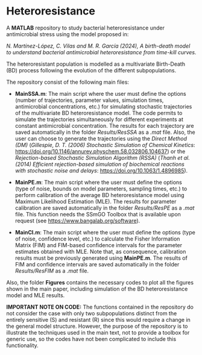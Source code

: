 # Heteroresistance

A **MATLAB** repository to study bacterial heteroresistance under antimicrobial stress using the model proposed in: 

*N. Martínez-López, C. Vilas and M. R. García (2024),*
*A birth-death model to understand bacterial antimicrobial heteroresistance from time-kill curves.* 

The heteroresistant population is modelled as a multivariate Birth-Death (BD) process following the evolution of the different subpopulations.

The repository consist of the following main files:

- **MainSSA.m**: The main script where the user must define the options (number of trajectories, parameter values, simulation times, antimicrobial concentrations, etc.) for simulating stochastic trajectories of the multivariate BD heteroresistance model. The code permits to simulate the trajectories simultaneously for different experiments at constant antimicrobial concentration. The results for each trajectory are saved automatically in the folder *Results/ResSSA* as a *.mat* file. Also, the user can choose to generate the trajectories using the *Direct Method (DM)* (*Gillespie, D. T. (2006) Stochastic Simulation of Chemical Kinetics*: https://doi.org/10.1146/annurev.physchem.58.032806.104637) or the *Rejection-based Stochastic Simulation Algorithm (RSSA)* (*Thanh et al. (2014) Efficient rejection-based simulation of biochemical reactions with stochastic noise and delays*: https://doi.org/10.1063/1.4896985).

- **MainPE.m**: The main script where the user must define the options (type of noise, bounds on model parameters, sampling times, etc.) to perform calibration of the average BD heteroresistance model using Maximum Likelihood Estimation (MLE). The results for parameter calibration are saved automatically in the folder *Results/ResPE* as a *.mat* file. This function needs the SSmGO Toolbox that is available upon request (see https://www.bangalab.org/software).
  
- **MainCI.m**: The main script where the user must define the options (type of noise, confidence level, etc.) to calculate the Fisher Information Matrix (FIM) and FIM-based confidence intervals for the parameter estimates obtained with MLE. Note that, as consequence, calibration results must be previously generated using **MainPE.m**. The results of FIM and confidence intervals are saved automatically in the folder *Results/ResFIM* as a *.mat* file.

Also, the folder **Figures** contains the necessary codes to plot all the figures shown in the main paper, including simulation of the BD heteroresistance model and MLE results.

**IMPORTANT NOTE ON CODE:** The functions contained in the repository do not consider the case with only two subpopulations distinct from the entirely sensitive (S) and resistant (R) since this would require a change in the general model structure. However, the purpose of the repository is to illustrate the techniques used in the main text, not to provide a toolbox for generic use, so the codes have not been complicated to include this functionality.
